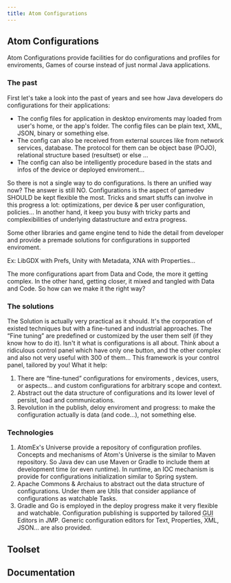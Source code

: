 ```yaml
---
title: Atom Configurations
---
```

<h2 class="sectionedit1" id="atom_configurations">Atom Configurations</h2>
<div class="level2">

<p>
Atom Configurations provide facilities for do configurations and profiles for enviroments, Games of course instead of just normal Java applications.
</p>

</div>
<!-- EDIT1 SECTION "Atom Configurations" [1-182] -->
<h3 class="sectionedit2" id="the_past">The past</h3>
<div class="level3">

<p>
First let's take a look into the past of years and see how Java developers do configurations for their applications: 
</p>
<ul>
<li class="level1"><div class="li"> The config files for application in desktop enviroments may loaded from user's home, or the app's folder. The config files can be plain text, XML, JSON, binary or something else.</div>
</li>
<li class="level1"><div class="li"> The config can also be received from external sources like from network services, database. The protocol for them can be object base (POJO), relational structure based (resultset) or else …</div>
</li>
<li class="level1"><div class="li"> The config can also be intelligently procedure based in the stats and infos of the device or deployed enviroment…</div>
</li>
</ul>

<p>
So there is not a single way to do configurations. Is there an unified way now?
The answer is still NO. Configurations is the aspect of gamedev SHOULD be kept flexible the most. Tricks and smart stuffs can involve in this progress a lot: optimizations, per device &amp; per user configuration, policies… In another hand, it keep you busy with tricky parts and complexibilities of underlying datastructure and extra progress.
</p>

<p>
Some other libraries and game engine tend to hide the detail from developer and provide a premade solutions for configurations in supported enviroment. 
</p>

<p>
Ex: LibGDX with Prefs, Unity with Metadata, XNA with Properties…
</p>

<p>
The more configurations apart from Data and Code, the more it getting complex. In the other hand, getting closer, it mixed and tangled with Data and Code. So how can we make it the right way?
</p>

</div>
<!-- EDIT2 SECTION "The past" [183-1659] -->
<h3 class="sectionedit3" id="the_solutions">The solutions</h3>
<div class="level3">

<p>
The Solution is actually very practical as it should. It's the corporation of existed techniques but with a fine-tuned and industrial approaches. The “Fine tuning” are predefined or customized by the user them self (if they know how to do it). Isn't it what is configurations is all about. Think about a ridiculous control panel which have only one button, and the other complex and also not very useful with 300 of them… This framework is your control panel, tailored by you! What it help:
</p>
<ol>
<li class="level1"><div class="li"> There are “fine-tuned” configurations for enviroments , devices, users, or aspects… and custom configurations for arbitrary scope and context.</div>
</li>
<li class="level1"><div class="li"> Abstract out the data structure of configurations and its lower level of persist, load and communications.</div>
</li>
<li class="level1"><div class="li"> Revolution in the publish, deloy enviroment and progress: to make the configuration actually is data (and code…), not something else.</div>
</li>
</ol>

</div>
<!-- EDIT3 SECTION "The solutions" [1660-2578] -->
<h3 class="sectionedit4" id="technologies">Technologies</h3>
<div class="level3">
<ol>
<li class="level1"><div class="li"> AtomEx's Universe provide a repository of configuration profiles. Concepts and mechanisms of Atom's Universe is the similar to Maven repository. So Java dev can use Maven or Gradle to include them at development time (or even runtime). In runtime, an IOC mechanism is provide for configurations initialization similar to Spring system.</div>
</li>
<li class="level1"><div class="li"> Apache Commons &amp; Archaius to abstract out the data structure of configurations. Under them are Utils that consider appliance of configurations as watchable Tasks.</div>
</li>
<li class="level1"><div class="li"> Gradle and Go is employed in the deploy progress make it very flexible and watchable. Configuration publishing is supported by tailored <abbr title="Graphical User Interface">GUI</abbr> Editors in JMP. Generic configuration editors for Text, Properties, XML, JSON… are also provided.</div>
</li>
</ol>

</div>
<!-- EDIT4 SECTION "Technologies" [2579-3353] -->
<h2 class="sectionedit5" id="toolset">Toolset</h2>
<div class="level2">

</div>
<!-- EDIT5 SECTION "Toolset" [3354-3373] -->
<h2 class="sectionedit6" id="documentation">Documentation</h2>
<div class="level2">

</div>
<!-- EDIT6 SECTION "Documentation" [3374-] -->

